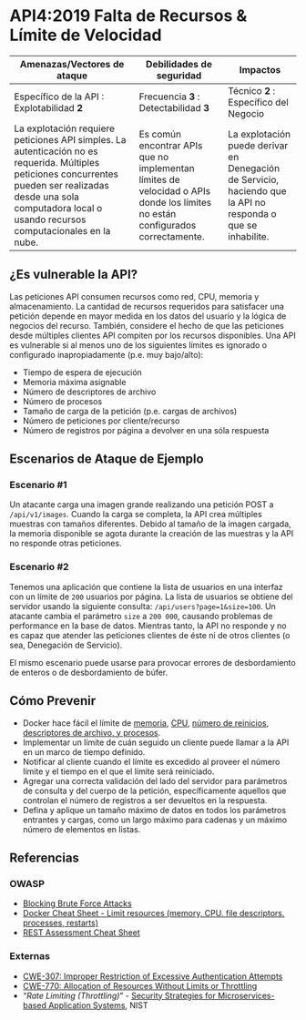 API4:2019 Falta de Recursos & Límite de Velocidad
=================================================

| Amenazas/Vectores de ataque | Debilidades de seguridad | Impactos |
| - | - | - |
| Específico de la API : Explotabilidad **2** | Frecuencia **3** : Detectabilidad **3** | Técnico **2** : Específico del Negocio |
| La explotación requiere peticiones API simples. La autenticación no es requerida. Múltiples peticiones concurrentes pueden ser realizadas desde una sola computadora local o usando recursos computacionales en la nube. | Es común encontrar APIs que no implementan límites de velocidad o APIs donde los límites no están configurados correctamente. | La explotación puede derivar en Denegación de Servicio, haciendo que la API no responda o que se inhabilite. |

## ¿Es vulnerable la API?

Las peticiones API consumen recursos como red, CPU, memoria y almacenamiento. La
cantidad de recursos requeridos para satisfacer una petición depende en mayor medida
en los datos del usuario y la lógica de negocios del recurso. También, considere el hecho 
de que las peticiones desde múltiples clientes API compiten por los recursos disponibles.
Una API es vulnerable si al menos uno de los siguientes límites es ignorado 
o configurado inapropiadamente (p.e. muy bajo/alto):

* Tiempo de espera de ejecución
* Memoria máxima asignable
* Número de descriptores de archivo
* Número de procesos
* Tamaño de carga de la petición (p.e. cargas de archivos)
* Número de peticiones por cliente/recurso
* Número de registros por página a devolver en una sóla respuesta

## Escenarios de Ataque de Ejemplo

### Escenario #1

Un atacante carga una imagen grande realizando una petición POST a `/api/v1/images`.
Cuando la carga se completa, la API crea múltiples muestras con tamaños diferentes.
Debido al tamaño de la imagen cargada, la memoria disponible se agota durante
la creación de las muestras y la API no responde otras peticiones.

### Escenario #2

Tenemos una aplicación que contiene la lista de usuarios en una interfaz con un límite
de `200` usuarios por página. La lista de usuarios se obtiene del servidor usando
la siguiente consulta: `/api/users?page=1&size=100`. Un atacante cambia el parámetro
`size` a `200 000`, causando problemas de performance en la base de datos. Mientras
tanto, la API no responde y no es capaz que atender las peticiones clientes de éste
ni de otros clientes (o sea, Denegación de Servicio).

El mismo escenario puede usarse para provocar errores de desbordamiento de enteros 
o de desbordamiento de búfer.

## Cómo Prevenir

* Docker hace fácil el límite de [memoria][1], [CPU][2], [número de reinicios][3],
  [descriptores de archivo, y procesos][4].
* Implementar un límite de cuán seguido un cliente puede llamar a la API en un marco de tiempo definido.
* Notificar al cliente cuando el límite es excedido al proveer el número límite y el tiempo 
  en el que el límite será reiniciado.
* Agregar una correcta validación del lado del servidor para parámetros de consulta y del cuerpo de la petición, 
  específicamente aquellos que controlan el número de registros a ser devueltos en la respuesta.
* Defina y aplique un tamaño máximo de datos en todos los parámetros entrantes y cargas, como
  un largo máximo para cadenas y un máximo número de elementos en listas.


## Referencias

### OWASP

* [Blocking Brute Force Attacks][5]
* [Docker Cheat Sheet - Limit resources (memory, CPU, file descriptors,
  processes, restarts)][6]
* [REST Assessment Cheat Sheet][7]

### Externas

* [CWE-307: Improper Restriction of Excessive Authentication Attempts][8]
* [CWE-770: Allocation of Resources Without Limits or Throttling][9]
* “_Rate Limiting (Throttling)_” - [Security Strategies for Microservices-based
  Application Systems][10], NIST

[1]: https://docs.docker.com/config/containers/resource_constraints/#memory
[2]: https://docs.docker.com/config/containers/resource_constraints/#cpu
[3]: https://docs.docker.com/engine/reference/commandline/run/#restart-policies---restart
[4]: https://docs.docker.com/engine/reference/commandline/run/#set-ulimits-in-container---ulimit
[5]: https://www.owasp.org/index.php/Blocking_Brute_Force_Attacks
[6]: https://github.com/OWASP/CheatSheetSeries/blob/3a8134d792528a775142471b1cb14433b4fda3fb/cheatsheets/Docker_Security_Cheat_Sheet.md#rule-7---limit-resources-memory-cpu-file-descriptors-processes-restarts
[7]: https://github.com/OWASP/CheatSheetSeries/blob/3a8134d792528a775142471b1cb14433b4fda3fb/cheatsheets/REST_Assessment_Cheat_Sheet.md
[8]: https://cwe.mitre.org/data/definitions/307.html
[9]: https://cwe.mitre.org/data/definitions/770.html
[10]: https://nvlpubs.nist.gov/nistpubs/SpecialPublications/NIST.SP.800-204-draft.pdf
